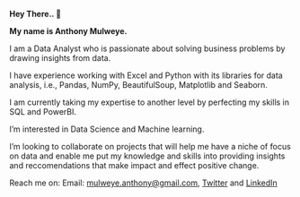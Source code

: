 **Hey There.. 👋**

**My name is Anthony Mulweye.**

I am a Data Analyst who is passionate about solving business problems by drawing insights from data.

I have experience working with Excel and Python with its libraries for data analysis, i.e., Pandas, NumPy, BeautifulSoup, Matplotlib and Seaborn.

I am currently taking my expertise to another level by perfecting my skills in SQL and PowerBI.

I’m interested in Data Science and Machine learning.

I’m looking to collaborate on projects that will help me have a niche of focus on data and enable me put my knowledge and skills into providing insights and reccomendations that make impact and effect positive change.

Reach me on: Email: mulweye.anthony@gmail.com, [Twitter](https://twitter.com/the_BaldBurn) and [LinkedIn](https://www.linkedin.com/in/mulweye-anthony-9b4598165/)

<!---
Mulweye/Mulweye is a ✨ special ✨ repository because its `README.md` (this file) appears on your GitHub profile.
You can click the Preview link to take a look at your changes.
--->
